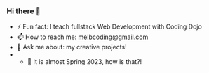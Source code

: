 ### Hi there 👋
  - ⚡ Fun fact: I teach fullstack Web Development with Coding Dojo
  - 📫 How to reach me: melbcoding@gmail.com
  - 💬 Ask me about: my creative projects!
  - - 🌱 It is almost Spring 2023, how is that?!
<!--
**melbcoding/melbcoding** is a ✨ _special_ ✨ repository because its `README.md` (this file) appears on your GitHub profile.

Here are some ideas to get you started:

- 🔭 I’m currently working on ...
- 🌱 I’m currently learning ...
- 👯 I’m looking to collaborate on ...
- 🤔 I’m looking for help with ...
- 💬 Ask me about ...
- 📫 How to reach me: ...
- 😄 Pronouns: ...
- ⚡ Fun fact: ...
-->
